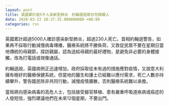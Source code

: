 ```yaml
---
layout: post
title: 英國累計逾5千人染新型肺炎　約翰遜促節日勿探親人
date: 2020-03-22 10:37:35.000000000 +08:00
categories: rss
---
```


英國累計超過5000人確診感染新型肺炎，超過230人死亡。首相約翰遜警告，如果再不採取行動減慢病毒傳播，醫療系統將不勝負荷，又敦促民眾不要在星期日當地傳統的母親節，探訪親屬，認為送給母親的最好禮物，是避免非必要的身體接觸，改為打電話或視像通話。

約翰遜說，英國病例正迅速增加，政府採取從未有過的措施應對疫情，又說意大利擁有極好的醫療保健系統，但當地的醫生和護士已經難以應付需求，死亡人數亦持續攀升，警告國民除非共同行動，減慢疫情擴散，否則醫療系統難以承擔。

當局將向感染病毒的高危人士，包括接受器官移植、患有嚴重呼吸道疾病或癌症的人發短信，強烈建議他們在未來12個星期，不要出門。
